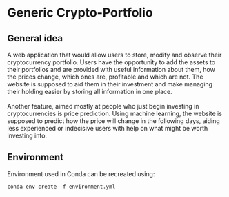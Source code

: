 # Generic Crypto-Portfolio

## General idea

A web application that would allow users to store, modify and observe their cryptocurrency portfolio. Users have the opportunity to add the assets to their portfolios and are provided with useful information about them, how the prices change, which ones are, profitable and which are not. The website is supposed to aid them in their investment and make managing their holding easier by storing all information in one place. <br><br>
Another feature, aimed mostly at people who just begin investing in cryptocurrencies is price prediction. Using machine learning, the website is supposed to predict how the price will change in the following days, aiding less experienced or indecisive users with help on what might be worth investing
into.

## Environment

Environment used in Conda can be recreated using:

    conda env create -f environment.yml
